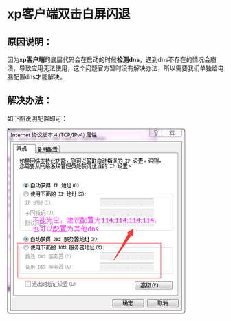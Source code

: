 # xp客户端双击白屏闪退

## 原因说明：

因为**xp客户端**的底层代码会在启动的时候**检测dns**，遇到dns不存在的情况会崩溃，导致应用无法使用，这个问题官方暂时没有解决办法，所以需要我们单独给电脑配置dns才能解决。

## 解决办法：

如下图说明配置即可：

![配置dns](/image/c2/xp/配置dns.png "Title")
